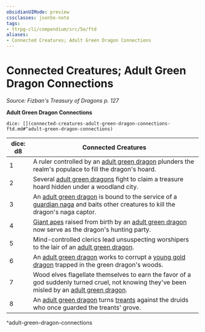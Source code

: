 ```yaml
---
obsidianUIMode: preview
cssclasses: json5e-note
tags:
- ttrpg-cli/compendium/src/5e/ftd
aliases:
- Connected Creatures; Adult Green Dragon Connections
---
```

# Connected Creatures; Adult Green Dragon Connections
*Source: Fizban's Treasury of Dragons p. 127* 

**Adult Green Dragon Connections**

`dice: [](connected-creatures-adult-green-dragon-connections-ftd.md#^adult-green-dragon-connections)`

| dice: d8 | Connected Creatures |
|----------|---------------------|
| 1 | A ruler controlled by an [adult green dragon](/3-Mechanics/CLI/Compendium/bestiary/dragon/adult-green-dragon.md) plunders the realm's populace to fill the dragon's hoard. |
| 2 | Several [adult green dragons](/3-Mechanics/CLI/Compendium/bestiary/dragon/adult-green-dragon.md) fight to claim a treasure hoard hidden under a woodland city. |
| 3 | An [adult green dragon](/3-Mechanics/CLI/Compendium/bestiary/dragon/adult-green-dragon.md) is bound to the service of a [guardian naga](/3-Mechanics/CLI/Compendium/bestiary/monstrosity/guardian-naga.md) and baits other creatures to kill the dragon's naga captor. |
| 4 | [Giant apes](/3-Mechanics/CLI/Compendium/bestiary/beast/giant-ape.md) raised from birth by an [adult green dragon](/3-Mechanics/CLI/Compendium/bestiary/dragon/adult-green-dragon.md) now serve as the dragon's hunting party. |
| 5 | Mind-controlled clerics lead unsuspecting worshipers to the lair of an [adult green dragon](/3-Mechanics/CLI/Compendium/bestiary/dragon/adult-green-dragon.md). |
| 6 | An [adult green dragon](/3-Mechanics/CLI/Compendium/bestiary/dragon/adult-green-dragon.md) works to corrupt a [young gold dragon](/3-Mechanics/CLI/Compendium/bestiary/dragon/young-gold-dragon.md) trapped in the green dragon's woods. |
| 7 | Wood elves flagellate themselves to earn the favor of a god suddenly turned cruel, not knowing they've been misled by an [adult green dragon](/3-Mechanics/CLI/Compendium/bestiary/dragon/adult-green-dragon.md). |
| 8 | An [adult green dragon](/3-Mechanics/CLI/Compendium/bestiary/dragon/adult-green-dragon.md) turns [treants](/3-Mechanics/CLI/Compendium/bestiary/plant/treant.md) against the druids who once guarded the treants' grove. |
^adult-green-dragon-connections
